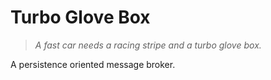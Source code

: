 # Turbo Glove Box
> _A fast car needs a racing stripe and a turbo glove box._

A persistence oriented message broker. 


